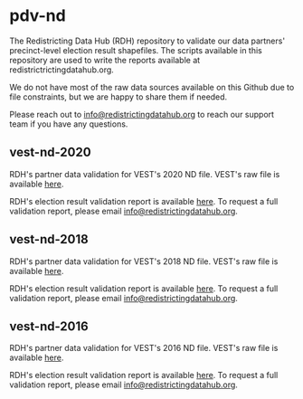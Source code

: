 # pdv-nd

The Redistricting Data Hub (RDH) repository to validate our data partners' precinct-level election result shapefiles. The scripts available in this repository are used to write the reports available at redistrictrictingdatahub.org.

We do not have most of the raw data sources available on this Github due to file constraints, but we are happy to share them if needed.

Please reach out to info@redistrictingdatahub.org to reach our support team if you have any questions.

## vest-nd-2020

RDH's partner data validation for VEST's 2020 ND file. VEST's raw file is available [here](https://dataverse.harvard.edu/file.xhtml?fileId=4931789&version=15.0).

RDH's election result validation report is available [here](https://redistrictingdatahub.org/dataset/vest-2020-north-dakota-precinct-and-election-results/). To request a full validation report, please email info@redistrictingdatahub.org.

## vest-nd-2018

RDH's partner data validation for VEST's 2018 ND file. VEST's raw file is available [here](https://dataverse.harvard.edu/file.xhtml?fileId=4931782&version=43.0).

RDH's election result validation report is available [here](https://redistrictingdatahub.org/dataset/vest-2018-north-dakota-precinct-and-election-results/). To request a full validation report, please email info@redistrictingdatahub.org.

## vest-nd-2016

RDH's partner data validation for VEST's 2016 ND file. VEST's raw file is available [here](https://dataverse.harvard.edu/file.xhtml?fileId=4931776&version=65.0).

RDH's election result validation report is available [here](https://redistrictingdatahub.org/dataset/vest-2016-north-dakota-precinct-and-election-results/). To request a full validation report, please email info@redistrictingdatahub.org.

